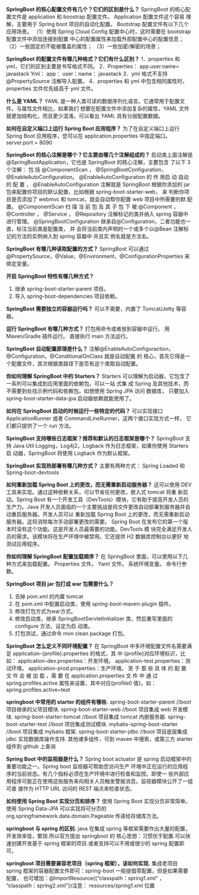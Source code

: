 **SpringBoot 的核⼼配置⽂件有⼏个？它们的区别是什么？**
SpringBoot 的核⼼配置⽂件是 application 和 boostrap 配置⽂件。 Application 配置⽂件这个容易
理解，主要⽤于 Spring boot 项⽬的⾃动化配置。
Bootstrap 配置⽂件有以下⼏个应⽤场景。
（1）使用 Spring Cloud Config 配置中心时，这时需要在 bootstrap 配置文件中添加连接到配置
中心的配置属性来加载外部配置中心的配置信息；
（2）一些固定的不能被覆盖的属性；
（3）一些加密/解密的场景；

**SpringBoot 的配置⽂件有哪⼏种格式？它们有什么区别？**
1．properties 和 yml，它们的区别主要是书写格式不同。
2．Properties： app.user.name= javastack
Yml：
app：
user：name： javastack
3．yml 格式不⽀持@PropertySource 注解导⼊配置。
4．properties 和 yml 中包含相同属性时，properties 文件优先级高于 yml 文件。

**什么是 YAML？**
YAML 是一种人类可读的数据序列化语言。它通常用于配置文件。与属性文件相比，如果我们
想要在配置文件中添加复杂的属性，YAML 文件就更加结构化，而且更少混淆。可以看出 YAML
具有分层配置数据。

**如何在自定义端口上运行 Spring Boot 应用程序？**
为了在自定义端口上运行 Spring Boot 应用程序，您可以在 application.properties 中指定端口。
server.port = 8090

**SpringBoot 的核⼼注解是哪个？它主要由哪⼏个注解组成的？**
启动类上⾯注解是@SpringBootApplication，它也是 SpringBoot 的核⼼注解，主要包含 了以下 3
个注解： 包 括 @ComponentScan ， @SpringBootConfiguration，@EnableAutoConfiguration。
@EnableAutoConfiguration 的 作 ⽤启 动 ⾃动 的 配 置 ， @EnableAutoConfiguration 注解就是
SpringBoot 根据你添加的 jar 包来配置你项⽬的默认配置，⽐如根据 spring-boot-starter-web， 来
判断你项⽬是否添加了 webmvc 和 tomcat，就会⾃动帮你配置 web 项⽬中所需要的默 配置。
@ComponentScan 扫 描 当 前 包 及 其 ⼦ 包 下 被 @Component ，@Controller ，
@Service ， @Repository 注解标记的类并纳⼊ spring 容器中进⾏管理。
@SpringBootConfiguration 继承⾃@Configuration，⼆者功能也⼀直，标注当前类是配置类， 并
会将当前类内声明的⼀个或多个以@Bean 注解标记的⽅法的实例纳⼊到 spring 容器中 并且实
例名就是⽅法名。

**SpringBoot 有哪几种读取配置的⽅式？**
SpringBoot 可以通过@PropertySource，@Value，@Environment，@ConfigurationProperties 来
绑定变量。

**开启 SpringBoot 特性有哪⼏种⽅式？**

1. 继承 spring-boot-starter-parent 项⽬。
2. 导⼊ spring-boot-dependencies 项⽬依赖。

**SpringBoot 需要独⽴的容器运⾏吗？**
可以不需要，内置了 Tomcat/Jetty 等容器。

**运⾏ SpringBoot 有哪⼏种⽅式？**
打包⽤命令或者放到容器中运⾏。
⽤ Maven/Gradle 插件运⾏。
直接执⾏ main ⽅法运⾏。

**SpringBoot ⾃动配置原理是什么？**
注解@EnableAutoConfiguraction，@Configuration，@ConditionalOnClass 就是⾃动配置 的
核⼼，⾸先它得是⼀个配置⽂件，其次根据类路径下是否有这个类取⾃动配置。

**你如何理解 SpringBoot 中的 Starters？**
Starters 可以理解为启动器，它包含了⼀系列可以集成到应⽤⾥⾯的依赖包，可以⼀站 式集
成 Spring 及其他技术，⽽不需要到处找示例代码和依赖包。如想使⽤ Spring JPA 访问 数据库，
只要加⼊ spring-boot-starter-data-jpa 启动器依赖就能使⽤了。

**如何在 SpringBoot 启动的时候运⾏⼀些特定的代码？**
可以实现接⼝ ApplicationRunner 或者 CommandLineRunner，这两个接⼝实现⽅式⼀样， 它
们都只提供了⼀个 run ⽅法。

**SpringBoot ⽀持哪些⽇志框架？推荐和默认的⽇志框架是哪个？**
SpringBoot ⽀持 Java Util Logging，Log4j2，Logback 作为⽇志框架，如果你使⽤ Starters 启
动器，SpringBoot 将使⽤ Logback 作为默认框架。

**SpringBoot 实现热部署有哪⼏种⽅式？**
主要有两种⽅式： Spring Loaded 和Spring-boot-devtools

**如何重新加载 Spring Boot 上的更改，而无需重新启动服务器？**
这可以使用 DEV 工具来实现。通过这种依赖关系，可以节省任何更改，嵌入式 tomcat 将重
新启动。Spring Boot 有一个开发工具（DevTools）模块，它有助于提高开发人员的生产力。Java
开发人员面临的一个主要挑战是将文件更改自动部署到服务器并自动重启服务器。开发人员可以
重新加载 Spring Boot 上的更改，而无需重新启动服务器。这将消除每次手动部署更改的需要。
Spring Boot 在发布它的第一个版本时没有这个功能。这是开发人员最需要的功能。DevTools 模
块完全满足开发人员的需求。该模块将在生产环境中被禁用。它还提供 H2 数据库控制台以更好
地测试应用程序。

**你如何理解 SpringBoot 配置加载顺序？**
在 SpringBoot ⾥⾯，可以使⽤以下⼏种⽅式来加载配置。
Properties ⽂件。
Yaml ⽂件。
系统环境变量。
命令⾏参数。

**SpringBoot 项⽬ jar 包打成 war 包需要什么？**

1. 去掉 pom.xml 的内置 tomcat
2. 在 pom.xml 中配置启动类，使⽤ spring-boot-maven-plugin 插件。
3. 修改打包⽅式为war⽅式。
4. 修改启动类，继承 SpringBootServletInitializer 类，然后重写⾥⾯的 configure ⽅法，设定为启
   动类。
5. 打包测试，通过命令 mvn clean package 打包。

**SpringBoot 怎么定义不同环境配置？**
在 SpringBoot 中多环境配置⽂件名需要满⾜ application-{profile}.properties 的格式，其 中
{profile}对应环境标识，⽐如： application-dev.properties：开发环境。
application-test.properties：测试环境。
application-prod.properties：⽣产环境。
⾄ 于 那 些 具 体 的 配 置 ⽂ 件 会 被 加 载 ，需 要 在 application.properties ⽂ 件 中
通 过 spring.profiles.active 属性来设置，其中对应{profile0 值}。如：spring.profiles.active=test

**springboot 中常用的 starter 的组件有哪些.**
spring-boot-starter-parent //boot 项目继承的父项目模块.
spring-boot-starter-web //boot 项目集成 web 开发模块.
spring-boot-starter-tomcat //boot 项目集成 tomcat 内嵌服务器.
spring-boot-starter-test //boot 项目集成测试模块.
mybatis-spring-boot-starter //boot 项目集成 mybatis 框架.
spring-boot-starter-jdbc //boot 项目底层集成 jdbc 实现数据库操作支持.
其他诸多组件，可到 maven 中搜索，或第三方 starter 组件到 github 上查询

**Spring Boot 中的监视器是什么？**
Spring boot actuator 是 spring 启动框架中的重要功能之一。Spring boot 监视器可帮助您访问生产
环境中正在运行的应用程序的当前状态。有几个指标必须在生产环境中进行检查和监控。即使一
些外部应用程序可能正在使用这些服务来向相关人员触发警报消息。监视器模块公开了一组可直
接作为 HTTP URL 访问的 REST 端点来检查状态。

**如何使用 Spring Boot 实现分页和排序？**
使用 Spring Boot 实现分页非常简单。使用 Spring Data-JPA 可以实现将可分页的
org.springframework.data.domain.Pageable 传递给存储库方法。

**springboot 与 spring 的区别.**
java 在集成 spring 等框架需要作出大量的配置，开发效率低，繁琐.所以官方提出 springboot 的
核心思想：习惯优于配置.可以快速创建开发基于 spring 框架的项目.或者支持可以不用或很少的
spring 配置即可。

**springboot 项目需要兼容老项目（spring 框架），该如何实现.**
集成老项目 spring 框架的容器配置文件即可：spring-boot 一般提倡零配置，但是如果需要配置，
也可增加：@ImportResource({“classpath：spring1.xml” ， “classpath：spring2.xml”})注意：
resources/spring1.xml 位置